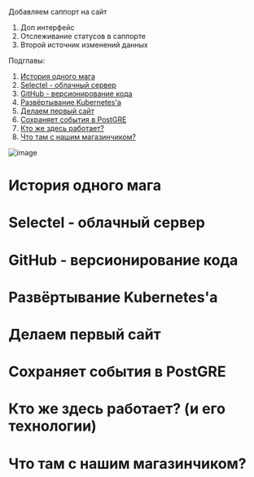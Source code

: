 Добавляем саппорт на сайт

1. Доп интерфейс
2. Отслеживание статусов в саппорте
3. Второй источник изменений данных

Подглавы:

1. [История одного мага](#история)
2. [Selectel - облачный сервер](#selectel)
3. [GitHub - версионирование кода](#github)
4. [Развёртывание Kubernetes'а](#kubernetes) 
5. [Делаем первый сайт](#первый-сайт)
6. [Сохраняет события в PostGRE](#основные-сервисы)
7. [Кто же здесь работает?](#кто-работает)
8. [Что там с нашим магазинчиком? ](#завершение)

![image](https://github.com/user-attachments/assets/8e6037e9-e01d-4570-9701-9a235320d552)




<a id="история"></a>
# История одного мага

<a id="selectel"></a>
# Selectel - облачный сервер

<a id="github"></a>
# GitHub - версионирование кода

<a id="kubernetes"></a>
# Развёртывание Kubernetes'а

<a id="первый-сайт"></a>
# Делаем первый сайт

<a id="основные-сервисы"></a>
# Сохраняет события в PostGRE

<a id="кто-работает"></a>
# Кто же здесь работает? (и его технологии)

<a id="завершение"></a>
# Что там с нашим магазинчиком? 
